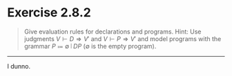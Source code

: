 # Exercise 2.8.2

> Give evaluation rules for declarations and programs.
> Hint:
> Use judgments $V \vdash D \Rightarrow V'$ and $V \vdash P \Rightarrow V'$ and model programs with the grammar $P \Coloneqq \emptyset \mid D P$ ($\emptyset$ is the empty program).

---

I dunno.
